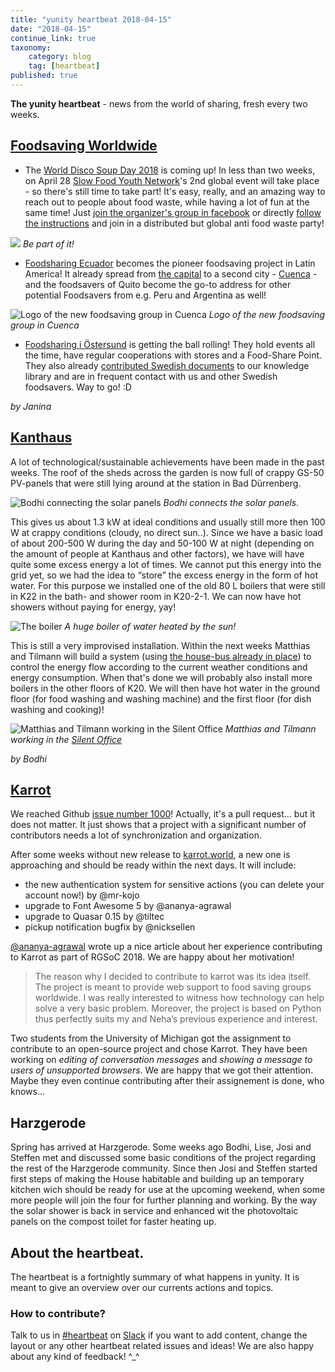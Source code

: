 ```yaml
---
title: "yunity heartbeat 2018-04-15"
date: "2018-04-15"
continue_link: true
taxonomy:
    category: blog
    tag: [heartbeat]
published: true
---
```


**The yunity heartbeat** - news from the world of sharing, fresh every two weeks.

## [Foodsaving Worldwide](https://foodsaving,world)
- The [World Disco Soup Day 2018](https://www.slowfood.com/what-we-do/international-events/world-disco-soup-day/) is coming up! In less than two weeks, on April 28 [Slow Food Youth Network](https://www.facebook.com/slowfoodyouthnetwork/)'s 2nd global event will take place - so there's still time to take part! It's easy, really, and an amazing way to reach out to people about food waste, while having a lot of fun at the same time! Just [join the organizer's group in facebook](https://www.facebook.com/groups/339657459716739/) or directly [follow the instructions](https://docs.google.com/document/d/1ejcoJ4ccw-PhqzMNuPi3kQ-VpvO2_yK6450UxSp9pq4/edit) and join in a distributed but global anti food waste party!

![](discosoup18.jpg)
_Be part of it!_

- [Foodsharing Ecuador](https://www.facebook.com/foodsaving.world.Ecuador/) becomes the pioneer foodsaving project in Latin America! It already spread from [the capital](https://www.facebook.com/groups/foodsharing.ecuador/) to a second city - [Cuenca](https://www.facebook.com/groups/foodsharing.cuenca/) - and the foodsavers of Quito become the go-to address for other potential Foodsavers from e.g. Peru and Argentina as well!

![Logo of the new foodsaving group in Cuenca](fsw_cuenca.jpg)
_Logo of the new foodsaving group in Cuenca_

- [Foodsharing i Östersund](https://www.facebook.com/groups/194858781249133/) is getting the ball rolling! They hold events all the time, have regular cooperations with stores and a Food-Share Point. They also already [contributed Swedish documents](https://yunity.atlassian.net/wiki/spaces/FSINT/pages/222855174/Example+letter+to+a+store+EN+SE) to our knowledge library and are in frequent contact with us and other Swedish foodsavers. Way to go! :D

_by Janina_

## [Kanthaus](https://kanthaus.online)
A lot of technological/sustainable achievements have been made in the past weeks.
The roof of the sheds across the garden is now full of crappy GS-50 PV-panels that were still lying around at the station in Bad Dürrenberg.

![Bodhi connecting the solar panels](bodhi_panels.jpg)
_Bodhi connects the solar panels._

This gives us about 1.3 kW at ideal conditions and usually still more then 100 W at crappy conditions (cloudy, no direct sun..). Since we have a basic load of about 200-500 W during the day and 50-100 W at night (depending on the amount of people at Kanthaus and other factors), we have will have quite some excess energy a lot of times. We cannot put this energy into the grid yet, so we had the idea to “store” the excess energy in the form of hot water. For this purpose we installed one of the old 80 L boilers that were still in K22 in the bath- and shower room in K20-2-1. We can now have hot showers without paying for energy, yay!

![The boiler](boiler.jpg)
_A huge boiler of water heated by the sun!_

This is still a very improvised installation. Within the next weeks Matthias and Tilmann will build a system (using [the house-bus already in place](https://handbook.kanthaus.online/housebus.html)) to control the energy flow according to the current weather conditions and energy consumption. When that's done we will probably also install more boilers in the other floors of K20. We will then have hot water in the ground floor (for food washing and washing machine) and the first floor (for dish washing and cooking)!

![Matthias and Tilmann working in the Silent Office](mati_pointing.jpg)
_Matthias and Tilmann working in the [Silent Office](https://handbook.kanthaus.online/silentoffice.html)_

_by Bodhi_

## [Karrot](https://karrot.world)

We reached Github [issue number 1000](https://github.com/yunity/karrot-frontend/pull/1000)! Actually, it's a pull request... but it does not matter. It just shows that a project with a significant number of contributors needs a lot of synchronization and organization.

After some weeks without new release to [karrot.world](https://karrot.world), a new one is approaching and should be ready within the next days. It will include:

- the new authentication system for sensitive actions (you can delete your account now!) by @mr-kojo
- upgrade to Font Awesome 5 by @ananya-agrawal
- upgrade to Quasar 0.15 by @tiltec
- pickup notification bugfix by @nicksellen

[@ananya-agrawal](https://medium.com/@ananyaagrawal125/how-i-started-contributing-for-rgsoc-638c01738329) wrote up a nice article about her experience contributing to Karrot as part of RGSoC 2018. We are happy about her motivation!

> The reason why I decided to contribute to karrot was its idea itself. The project is meant to provide web support to food saving groups worldwide. I was really interested to witness how technology can help solve a very basic problem. Moreover, the project is based on Python thus perfectly suits my and Neha’s previous experience and interest.

Two students from the University of Michigan got the assignment to contribute to an open-source project and chose Karrot. They have been working on _editing of conversation messages_ and _showing a message to users of unsupported browsers_. We are happy that we got their attention. Maybe they even continue contributing after their assignement is done, who knows...

## Harzgerode

Spring has arrived at Harzgerode. Some weeks ago Bodhi, Lise, Josi and Steffen met and discussed some basic conditions of the project regarding the rest of the Harzgerode community. Since then Josi and Steffen started first steps of making the House habitable and building up an temporary kitchen wich should be ready for use at the upcoming weekend, when  some more people will join the four for further planning and working. By the way the solar shower is back in service and enhanced wit the photovoltaic panels on the compost toilet for faster heating up.


## About the heartbeat.
The heartbeat is a fortnightly summary of what happens in yunity. It is meant to give an overview over our currents actions and topics.

### How to contribute?
Talk to us in [#heartbeat](https://yunity.slack.com/messages/heartbeat/) on [Slack](https://slackin.yunity.org) if you want to add content, change the layout or any other heartbeat related issues and ideas! We are also happy about any kind of feedback! ^_^
